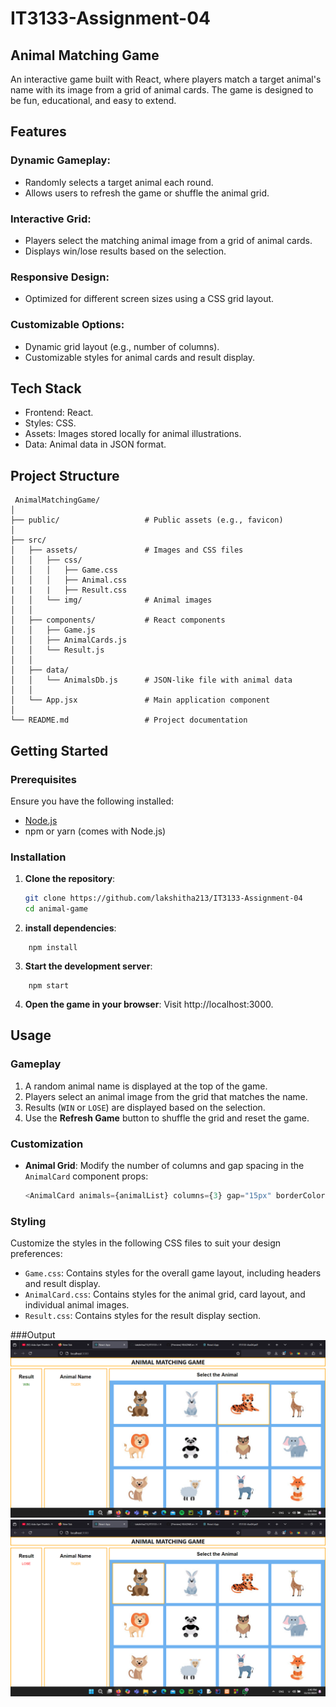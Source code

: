 # IT3133-Assignment-04

## Animal Matching Game

An interactive game built with React, where players match a target animal's name with its image from a grid of animal cards. The game is designed to be fun, educational, and easy to extend.

## Features

### Dynamic Gameplay:

  - Randomly selects a target animal each round.
  - Allows users to refresh the game or shuffle the animal grid.

### Interactive Grid:

  - Players select the matching animal image from a grid of animal cards.
  - Displays win/lose results based on the selection.

### Responsive Design:

  - Optimized for different screen sizes using a CSS grid layout.

### Customizable Options:

  - Dynamic grid layout (e.g., number of columns).
  - Customizable styles for animal cards and result display.

  ## Tech Stack

  - Frontend: React.
  - Styles: CSS.
  - Assets: Images stored locally for animal illustrations.
  - Data: Animal data in JSON format.
    
 ## Project Structure
```
 AnimalMatchingGame/
│
├── public/                   # Public assets (e.g., favicon)
│
├── src/
│   ├── assets/               # Images and CSS files
│   │   ├── css/
│   │   │   ├── Game.css
│   │   │   ├── Animal.css
|   |   |   ├── Result.css
│   │   └── img/              # Animal images
│   │
│   ├── components/           # React components
│   │   ├── Game.js
│   │   ├── AnimalCards.js
│   │   └── Result.js
│   │
│   ├── data/
│   │   └── AnimalsDb.js      # JSON-like file with animal data
│   │
│   └── App.jsx               # Main application component
│
└── README.md                 # Project documentation

```
## Getting Started

### Prerequisites

Ensure you have the following installed:
- [Node.js](https://nodejs.org/)
- npm or yarn (comes with Node.js)

### Installation

1. **Clone the repository**:
   ```bash
   git clone https://github.com/lakshitha213/IT3133-Assignment-04
   cd animal-game
   ```
2. **install dependencies**:
```
    npm install
```
3. **Start the development server**:
```
    npm start
```
4. **Open the game in your browser**: Visit http://localhost:3000.

##  Usage

### Gameplay

1. A random animal name is displayed at the top of the game.
2. Players select an animal image from the grid that matches the name.
3. Results (`WIN` or `LOSE`) are displayed based on the selection.
4. Use the **Refresh Game** button to shuffle the grid and reset the game.

### Customization

- **Animal Grid**: Modify the number of columns and gap spacing in the `AnimalCard` component props:
  ```js
  <AnimalCard animals={animalList} columns={3} gap="15px" borderColor="blue" />
  ```
### Styling

  Customize the styles in the following CSS files to suit your design preferences:

- `Game.css`: Contains styles for the overall game layout, including headers and result display.
- `AnimalCard.css`: Contains styles for the animal grid, card layout, and individual animal images.
- `Result.css`: Contains styles for the result display section.

###Output
![Screenshot(414)](https://github.com/lakshitha213/IT3133-Assignment-04/blob/main/Screenshot%20(414).png)
![Screenshot(415)](https://github.com/lakshitha213/IT3133-Assignment-04/blob/main/Screenshot%20(415).png)

